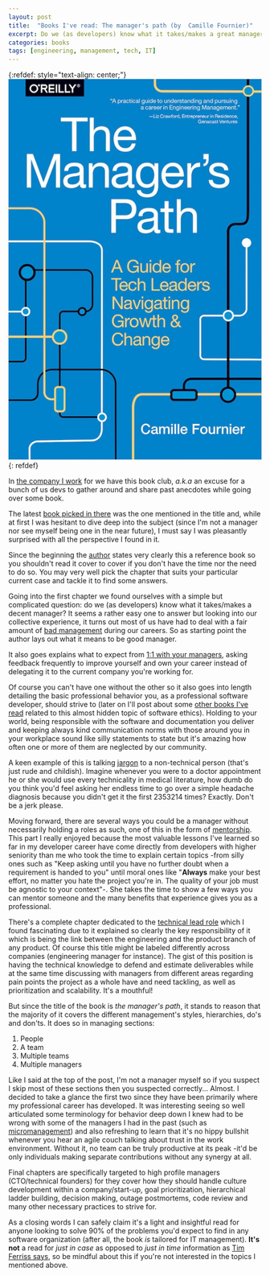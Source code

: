```yaml
---
layout: post
title:  "Books I've read: The manager's path (by  Camille Fournier)"
excerpt: Do we (as developers) know what it takes/makes a great manager? 
categories: books
tags: [engineering, management, tech, IT]
---
```


[micro]: https://www.investopedia.com/terms/m/micro-manager.asp
[ferriss]: https://tim.blog/2018/01/04/how-to-handle-information-overwhelm-and-social-media/
[peya]: https://medium.com/latam-list/pedidosya-launches-online-supermarket-8641581dc879
[manager]: https://amzn.to/3durZVN
[author]: https://www.oreilly.com/people/camille-fournier/
[jargon]: https://www.business.com/articles/cut-the-code-why-speaking-in-technical-jargon-is-not-making-you-look-smarter/
[1_1]: https://www.radicalcandor.com/effective-one-on-ones/
[badManager]: https://www.forbes.com/sites/theyec/2018/09/25/12-traits-bad-bosses-have-in-common/#292608dc6266
[read]: https://www.goodreads.com/review/list/95758480-mauricio-chirino?ref=nav_mybooks&shelf=read
[tl]: http://www.engineeringladders.com/TechLead-EngineeringManager.html
[mentorship]: https://www.cio.com/article/2388824/how-it-mentors-can-help-advance-your-tech-career.html

{:refdef: style="text-align: center;"}
![bookCover](/assets/books/managerPath.jpg)
{: refdef}

In [the company I work][peya] for we have this book club, *a.k.a* an excuse for a bunch of us devs to gather around and share past anecdotes while going over some book. 

The latest [book picked in there][manager] was the one mentioned in the title and, while at first I was hesitant to dive deep into the subject (since I'm not a manager nor see myself being one in the near future), I must say I was pleasantly surprised with all the perspective I found in it.

Since the beginning the [author][author] states very clearly this a reference book so you shouldn't read it cover to cover if you don't have the time nor the need to do so. You may very well pick the chapter that suits your particular current case and tackle it to find some answers.

Going into the first chapter we found ourselves with a simple but complicated question: do we (as developers) know what it takes/makes a decent manager? It seems a rather easy one to answer but looking into our collective experience, it turns out most of us have had to deal with a fair amount of [bad management][badManager] during our careers. So as starting point the author lays out what it means to be good manager. 

It also goes explains what to expect from [1:1 with your managers][1_1], asking feedback frequently to improve yourself and own your career instead of delegating it to the current company you're working for.

Of course you can't have one without the other so it also goes into length detailing the basic professional behavior you, as a professional software developer, should strive to (later on I'll post about some [other books I've read][read] related to this almost hidden topic of software ethics). Holding to your world, being responsible with the software and documentation you deliver and keeping always kind communication norms with those around you in your workplace sound like silly statements to state but it's amazing how often one or more of them are neglected by our community. 

A keen example of this is talking [jargon][jargon] to a non-technical person (that's just rude and childish). Imagine whenever you were to a doctor appointment he or she would use every technicality in medical literature, how dumb do you think you'd feel asking her endless time to go over a simple headache diagnosis because you didn't get it the first 2353214 times? Exactly. Don't be a jerk please.

Moving forward, there are several ways you could be a manager without necessarily holding a roles as such, one of this in the form of [mentorship][mentorship]. This part I really enjoyed because the most valuable lessons I've learned so far in my developer career have come directly from developers with higher seniority than me who took the time to explain certain topics -from silly ones such as "Keep asking until you have no further doubt when a requirement is handed to you" until moral ones like "**Always** make your best effort, no matter you hate the project you're in. The quality of your job must be agnostic to your context"-. She takes the time to show a few ways you can mentor someone and the many benefits that experience gives you as a professional. 

There's a complete chapter dedicated to the [technical lead role][tl] which I found fascinating due to it explained so clearly the key responsibility of it which is being the link between the engineering and the product branch of any product. Of course this title might be labeled differently across companies (engineering manager for instance). The gist of this
position is having the technical knowledge to defend and estimate deliverables while at the same time discussing with managers from different areas regarding pain points the project as a whole have and need tackling, as well as prioritization and scalability. It's a mouthful!

But since the title of the book is *the manager's path*, it stands to reason that the majority of it covers the different management's styles, hierarchies, do's and don'ts. It does so in managing sections:

1. People
2. A team
3. Multiple teams
4. Multiple managers 

Like I said at the top of the post, I'm not a manager myself so if you suspect I skip most of these sections then you suspected correctly... Almost. I decided to take a glance the first two since they have been primarily where my professional career has developed. It was interesting seeing so well articulated some terminology for behavior deep down I knew had to be wrong with some of the managers I had in the past (such as [micromanagement][micro]) and also refreshing to learn that it's no hippy bullshit whenever you hear an agile couch talking about trust in the work environment. Without it, no team can be truly productive at its peak -it'd be only individuals making separate contributions without any synergy at all. 

Final chapters are specifically targeted to high profile managers (CTO/technical founders) for they cover how they should handle culture development within a company/start-up, goal prioritization, hierarchical ladder building, decision making, outage postmortems, code review and many other necessary practices to strive for.

As a closing words I can safely claim it's a light and insightful read for anyone looking to solve 90% of the problems you'd expect to find in any software organization (after all, the book *is* tailored for IT management). **It's not** a read for *just in case* as opposed to *just in time* information as [Tim Ferriss says][ferriss], so be mindful about this if you're not interested in the topics I mentioned above.
